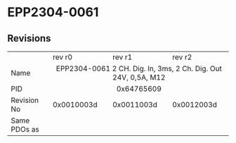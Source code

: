 # EPP2304-0061

## Revisions
<table>
<tr>
<td></td>
<td>rev r0</td>
<td>rev r1</td>
<td>rev r2</td>
</tr>
<tr>
<td>Name</td>
<td colspan=3 align="center">EPP2304-0061 2 CH. Dig. In, 3ms, 2 Ch. Dig. Out 24V, 0,5A, M12</td>
</tr>
<tr>
<td>PID</td>
<td colspan=3 align="center">0x64765609</td>
</tr>
<tr>
<td>Revision No</td>
<td>0x0010003d</td>
<td>0x0011003d</td>
<td>0x0012003d</td>
</tr>
<tr>
<td>Same PDOs as</td>
<td colspan=3 align="center"></td>
</tr>
</table>
